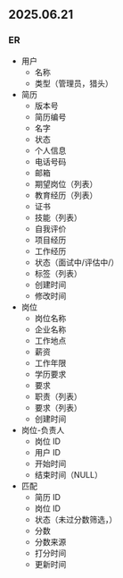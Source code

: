 ## 2025.06.21
### ER
- 用户
  - 名称
  - 类型（管理员，猎头）
- 简历
  - 版本号
  - 简历编号
  - 名字
  - 状态
  - 个人信息
  - 电话号码
  - 邮箱
  - 期望岗位（列表）
  - 教育经历（列表）
  - 证书
  - 技能（列表）
  - 自我评价
  - 项目经历
  - 工作经历
  - 状态（面试中/评估中/）
  - 标签（列表）
  - 创建时间
  - 修改时间
- 岗位
  - 岗位名称
  - 企业名称
  - 工作地点
  - 薪资
  - 工作年限
  - 学历要求
  - 要求
  - 职责（列表）
  - 要求（列表）
  - 创建时间
- 岗位-负责人
  - 岗位 ID
  - 用户 ID
  - 开始时间
  - 结束时间（NULL）
- 匹配
  - 简历 ID
  - 岗位 ID
  - 状态（未过分数筛选，）
  - 分数
  - 分数来源
  - 打分时间
  - 更新时间